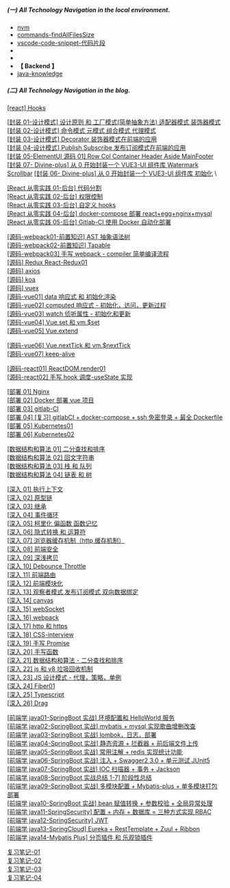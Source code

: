##### (一) All Technology Navigation in the local environment.

- [nvm](6-TOOLS/1-MAC/2-nvm.md)
- [commands-findAllFilesSize](6-TOOLS/Commands/1-Commands.md)
- [vscode-code-snippet-代码片段](6-TOOLS/3-VSCODE/2-code-snippet.json)
-
-
- **【 Backend 】**
- [java-knowledge](2-BACKEND/1-JAVA/3-annotation-and-knowledges.md)

##### (二) All Technology Navigation in the blog.

[[react] Hooks](https://juejin.im/post/6844904045342113799)

[[封装 01-设计模式] 设计原则 和 工厂模式(简单抽象方法) 适配器模式 装饰器模式](https://juejin.cn/post/6950958974854234119)\
[[封装 02-设计模式] 命令模式 元模式 组合模式 代理模式](https://juejin.cn/post/6950958974854234119)\
[[封装 03-设计模式] Decorator 装饰器模式在前端的应用](https://juejin.cn/post/7037871731070992421)\
[[封装 04-设计模式] Publish Subscribe 发布订阅模式在前端的应用](https://juejin.cn/post/7038522552313970696)\
[[封装 05-ElementUI 源码 01] Row Col Container Header Aside MainFooter](https://juejin.cn/post/7042871115848351774)\
[[封装 07- Divine-plus] 从 0 开始封装一个 VUE3-UI 组件库 Watermark Scrollbar](https://juejin.cn/post/7241461049781665852)
[[封装 06- Divine-plus] 从 0 开始封装一个 VUE3-UI 组件库 初始化](https://juejin.cn/post/7131232733841817631/) \

[[React 从零实践 01-后台] 代码分割](https://juejin.im/post/6879020830253285384)\
[[React 从零实践 02-后台] 权限控制](https://juejin.im/post/6881481205657632781)\
[[React 从零实践 03-后台] 自定义 hooks](https://juejin.im/post/6887132776512880654)\
[[React 从零实践 04-后台] docker-compose 部署 react+egg+nginx+mysql](https://juejin.im/post/6892390655126241287)\
[[React 从零实践 05-后台] Gitlab-CI 使用 Docker 自动化部署](https://juejin.cn/post/6897884843275714567)

[[源码-webpack01-前置知识] AST 抽象语法树](https://juejin.im/post/6844904115265339406)\
[[源码-webpack02-前置知识] Tapable](https://juejin.im/post/6844904115269550087)\
[[源码-webpack03] 手写 webpack - compiler 简单编译流程](https://juejin.im/post/6844903973002936327)\
[[源码] Redux React-Redux01](https://juejin.im/post/6844904137952329742)\
[[源码] axios ](https://juejin.im/post/6844904147532120072)\
[[源码] koa](https://juejin.cn/post/7008056344540348453)\
[[源码] vuex ](https://juejin.im/post/6844904166293241863)\
[[源码-vue01] data 响应式 和 初始化渲染 ](https://juejin.im/post/6844904181094957069)\
[[源码-vue02] computed 响应式 - 初始化，访问，更新过程 ](https://juejin.im/post/6844904184035147790)\
[[源码-vue03] watch 侦听属性 - 初始化和更新 ](https://juejin.im/post/6844904186652409863)\
[[源码-vue04] Vue.set 和 vm.\$set](https://juejin.im/post/6844904190918000654)\
[[源码-vue05] Vue.extend](https://juejin.im/post/6844904201944825863)

[[源码-vue06] Vue.nextTick 和 vm.\$nextTick](https://juejin.im/post/6847902219107303438)\
[[源码-vue07] keep-alive](https://juejin.cn/post/7086346927637266469)

[[源码-react01] ReactDOM.render01](https://juejin.cn/post/6993980489463758855)\
[[源码-react02] 手写 hook 调度-useState 实现](https://juejin.cn/post/6998452866369191972)

[[部署 01] Nginx](https://juejin.im/post/6844904095464030215)\
[[部署 02] Docker 部署 vue 项目](https://juejin.im/post/6844904099024994312)\
[[部署 03] gitlab-CI](https://juejin.im/post/6844904103944912904)\
[[部署 04] \[复习\] gitlabCI + docker-compose + ssh 免密登录 + 最全 Dockerfile](https://juejin.cn/post/7066315404561350670)\
[[部署 05] Kubernetes01](https://juejin.cn/post/7083047157413969928)\
[[部署 06] Kubernetes02](https://juejin.cn/post/7123855003697020958)

[[数据结构和算法 01] 二分查找和排序](https://juejin.cn/post/6907145602400780296/)\
[[数据结构和算法 02] 回文字符串 ](https://juejin.cn/post/7044045702703349774)\
[[数据结构和算法 03] 栈 和 队列 ](https://juejin.cn/post/7045911437134266375)\
[[数据结构和算法 04] 链表 和 树 ](https://juejin.cn/post/7053335115379769374)

[[深入 01] 执行上下文](https://juejin.im/post/6844904046050934792)\
[[深入 02] 原型链](https://juejin.im/post/6844904048873701389)\
[[深入 03] 继承](https://juejin.im/post/6844904050895372295)\
[[深入 04] 事件循环](https://juejin.im/post/6844904051562250254)\
[[深入 05] 柯里化 偏函数 函数记忆](https://juejin.im/post/6844904052879261710)\
[[深入 06] 隐式转换 和 运算符](https://juejin.im/post/6844904052937981959)\
[[深入 07] 浏览器缓存机制（http 缓存机制）](https://juejin.im/post/6844904053013479432)\
[[深入 08] 前端安全](https://juejin.im/post/6844904053235793927)\
[[深入 09] 深浅拷贝](https://juejin.im/post/6844904053764259854)\
[[深入 10] Debounce Throttle](https://juejin.im/post/6844904054330490894)\
[[深入 11] 前端路由](https://juejin.im/post/6844904054846390279)\
[[深入 12] 前端模块化](https://juejin.im/post/6844904056557682701)\
[[深入 13] 观察者模式 发布订阅模式 双向数据绑定](https://juejin.im/post/6844904058604486663)\
[[深入 14] canvas](https://juejin.im/post/6844904063029477389)\
[[深入 15] webSocket](https://juejin.im/post/6844904066808561677)\
[[深入 16] webpack](https://juejin.im/post/6844904070201753608)\
[[深入 17] http 和 https](https://juejin.im/post/6844904085750038542)\
[[深入 18] CSS-interview](https://juejin.im/post/6844904090644774926)\
[[深入 19] 手写 Promise](https://juejin.im/post/6844903823429861389)\
[[深入 20] 手写函数](https://juejin.im/post/6844904131577004040)\
[[深入 21] 数据结构和算法 - 二分查找和排序](https://juejin.cn/post/6907145602400780296/)\
[[深入 22] js 和 v8 垃圾回收机制](https://juejin.cn/post/6911192116651622413)\
[[深入 23] JS 设计模式 - 代理，策略，单例](https://juejin.cn/post/6918744081460002824)\
[[深入 24] Fiber01](https://juejin.cn/post/6983570939342487565)\
[[深入 25] Typescript](https://juejin.cn/post/6999807282343051277)\
[[深入 26] Drag](https://juejin.cn/post/7020220064959823885)

[[前端学 java01-SpringBoot 实战] 环境配置和 HelloWorld 服务](https://juejin.cn/post/6927306093970325517)\
[[前端学 java02-SpringBoot 实战] mybatis + mysql 实现歌曲增删改查](https://juejin.cn/post/6929145638898794503)\
[[前端学 java03-SpringBoot 实战] lombok，日志，部署](https://juejin.cn/post/6930627377101979662)\
[[前端学 java04-SpringBoot 实战] 静态资源 + 拦截器 + 前后端文件上传](https://juejin.cn/post/6932097247735709709)\
[[前端学 java05-SpringBoot 实战] 常用注解 + redis 实现统计功能](https://juejin.cn/post/6933224825200574478)\
[[前端学 java06-SpringBoot 实战] 注入 + Swagger2 3.0 + 单元测试 JUnit5](https://juejin.cn/post/6934274450514771982)\
[[前端学 java07-SpringBoot 实战] IOC 扫描器 + 事务 + Jackson](https://juejin.cn/post/6935081135114289188)\
[[前端学 java08-SpringBoot 实战总结 1-7] 阶段性总结](https://juejin.cn/post/6960187616050282533)\
[[前端学 java09-SpringBoot 实战] 多模块配置 + Mybatis-plus + 单多模块打包部署](https://juejin.cn/post/6962752749993721892)\
[[前端学 java10-SpringBoot 实战] bean 赋值转换 + 参数校验 + 全局异常处理](https://juejin.cn/post/6965404539298168839)\
[[前端学 java11-SpringSecurity] 配置 + 内存 + 数据库 = 三种方式实现 RBAC](https://juejin.cn/post/6968003860522598436)\
[[前端学 java12-SpringSecurity] JWT](https://juejin.cn/post/6970598940479586334)\
[[前端学 java13-SpringCloud] Eureka + RestTemplate + Zuul + Ribbon](https://juejin.cn/post/6973100621205520392)\
[[前端学 java14-Mybatis Plus] 分页插件 和 乐观锁插件](https://juejin.cn/post/7089283105470545957)

[复习笔记-01](https://juejin.cn/post/6905924860308881416)\
[复习笔记-02](https://juejin.cn/post/6908732834026881038)\
[复习笔记-03](https://juejin.cn/post/6913054936750096397)\
[复习笔记-04](https://juejin.cn/post/7029703494877577246)
